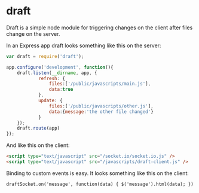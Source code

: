 draft
=====

Draft is a simple node module for triggering changes on the client after files change on the server.

In an Express app draft looks something like this on the server:

```js
var draft = require('draft');

app.configure('development', function(){
	draft.listen(__dirname, app, {
			refresh: {
				files:['/public/javascripts/main.js'],
				data:true
			},
			update: {
				files:['/public/javascripts/other.js'],
				data:{message:'the other file changed'}
			}
	});
	draft.route(app)
});
```


And like this on the client:

```html
<script type="text/javascript" src="/socket.io/socket.io.js" />
<script type="text/javascript" src="/javascripts/draft-client.js" />
```


Binding to custom events is easy. It looks something like this on the client:

```html
draftSocket.on('message', function(data) { $('message').html(data); })
```